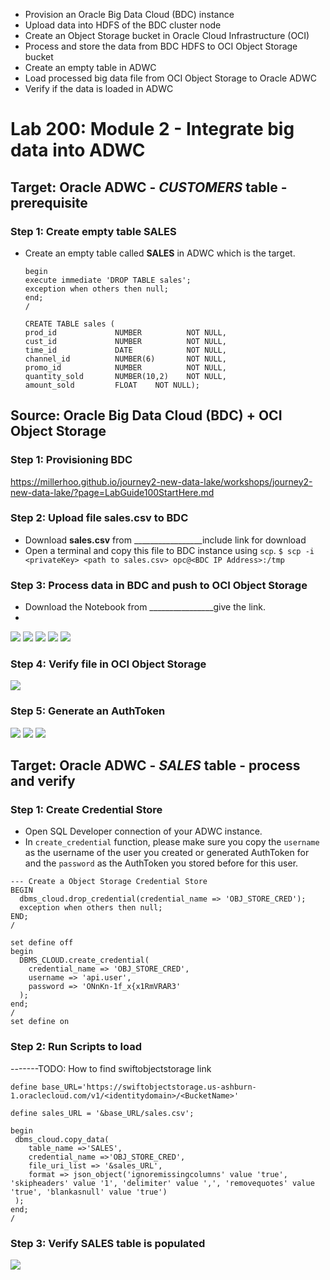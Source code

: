 * Provision an Oracle Big Data Cloud (BDC) instance
* Upload data into HDFS of the BDC cluster node
* Create an Object Storage bucket in Oracle Cloud Infrastructure (OCI)
* Process and store the data from BDC HDFS to OCI Object Storage bucket
* Create an empty table in ADWC
* Load processed big data file from OCI Object Storage to Oracle ADWC
* Verify if the data is loaded in ADWC



# Lab 200: Module 2 - Integrate big data into ADWC

## Target: Oracle ADWC - *CUSTOMERS* table - prerequisite
### Step 1: Create empty table **SALES**
- Create an empty table called **SALES** in ADWC which is the target.
    ```
    begin
    execute immediate 'DROP TABLE sales';
    exception when others then null;
    end;
    /

    CREATE TABLE sales (
    prod_id             NUMBER          NOT NULL,
    cust_id             NUMBER          NOT NULL,
    time_id             DATE            NOT NULL,
    channel_id          NUMBER(6)       NOT NULL,
    promo_id            NUMBER          NOT NULL,
    quantity_sold       NUMBER(10,2)    NOT NULL,
    amount_sold         FLOAT    NOT NULL);
    ```


## Source: Oracle Big Data Cloud (BDC) + OCI Object Storage
### Step 1: Provisioning BDC
https://millerhoo.github.io/journey2-new-data-lake/workshops/journey2-new-data-lake/?page=LabGuide100StartHere.md
### Step 2: Upload file **sales.csv** to BDC
- Download **sales.csv** from _________________include link for download
- Open a terminal and copy this file to BDC instance using `scp`.
    `$ scp -i <privateKey> <path to sales.csv> opc@<BDC IP Address>:/tmp`
### Step 3: Process data in BDC and push to OCI Object Storage
- Download the Notebook from ________________give the link.
- 

![](./images/Lab200/200-1.png)
![](./images/Lab200/200-2.png)
![](./images/Lab200/200-3.png)
![](./images/Lab200/200-4.png)
![](./images/Lab200/200-5.png)

### Step 4: Verify file in OCI Object Storage
![](./images/Lab200/200-6.png)
### Step 5: Generate an AuthToken
![](./images/Lab200/200-7.png)
![](./images/Lab200/200-8.png)
![](./images/Lab200/200-9.png)




## Target: Oracle ADWC - *SALES* table - process and verify
### Step 1: Create Credential Store
- Open SQL Developer connection of your ADWC instance.
- In `create_credential` function, please make sure you copy the `username` as the username of the user you created or generated AuthToken for and the `password` as the AuthToken you stored before for this user.
```
--- Create a Object Storage Credential Store
BEGIN
  dbms_cloud.drop_credential(credential_name => 'OBJ_STORE_CRED');
  exception when others then null;
END;
/

set define off
begin
  DBMS_CLOUD.create_credential(
    credential_name => 'OBJ_STORE_CRED',
    username => 'api.user',
    password => 'ONnKn-1f_x{x1RmVRAR3'
  );
end;
/
set define on
```
### Step 2: Run Scripts to load

-------TODO: How to find swiftobjectstorage link
```
define base_URL='https://swiftobjectstorage.us-ashburn-1.oraclecloud.com/v1/<identitydomain>/<BucketName>'

define sales_URL = '&base_URL/sales.csv';

begin
 dbms_cloud.copy_data(
    table_name =>'SALES',
    credential_name =>'OBJ_STORE_CRED',
    file_uri_list => '&sales_URL',
    format => json_object('ignoremissingcolumns' value 'true', 'skipheaders' value '1', 'delimiter' value ',', 'removequotes' value 'true', 'blankasnull' value 'true')
 );
end;
/
```
### Step 3: Verify **SALES** table is populated
![](./images/Lab200/200-10.png)



